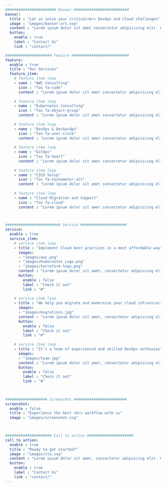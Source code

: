 ```yaml
---
####################### Banner #########################
banner:
  title : "Let us solve your critical<br> DevOps and Cloud challenges"
  image : "images/banner-art.svg"
  content : "Lorem ipsum dolor sit amet consectetur adipisicing elit. Quam nihil enim maxime corporis cumque <br> totam aliquid nam sint inventore optio modi neque laborum officiis necessitatibus"
  button:
    enable : true
    label : "Contact Us"
    link : "contact/"

##################### Feature ##########################
feature:
  enable : true
  title : "Our Services"
  feature_item:
    # feature item loop
    - name : "AWS Consulting"
      icon : "fas fa-code"
      content : "Lorem ipsum dolor sit amet consectetur adipisicing elit quam nihil"
      
    # feature item loop
    - name : "Kubernetes Consulting"
      icon : "fas fa-object-group"
      content : "Lorem ipsum dolor sit amet consectetur adipisicing elit quam nihil"
      
    # feature item loop
    - name : "DevOps & DevSecOps"
      icon : "fas fa-user-clock"
      content : "Lorem ipsum dolor sit amet consectetur adipisicing elit quam nihil"
      
    # feature item loop
    - name : "GitOps"
      icon : "fas fa-heart"
      content : "Lorem ipsum dolor sit amet consectetur adipisicing elit quam nihil"
      
    # feature item loop
    - name : "CICD Setup"
      icon : "fas fa-tachometer-alt"
      content : "Lorem ipsum dolor sit amet consectetur adipisicing elit quam nihil"
      
    # feature item loop
    - name : "Cloud Migration and Support"
      icon : "fas fa-cloud"
      content : "Lorem ipsum dolor sit amet consectetur adipisicing elit quam nihil"
      


######################### Service #####################
service:
  enable : true
  service_item:
    # service item loop
    - title : "Implement Cloud best practices in a most affordable way"
      images:
      - "images/aws.png"
      - "images/Kubernetes_Logo.png"
      - "images/terraform-logo.png"
      content : "Lorem ipsum dolor sit amet, consectetur adipiscing elit. Consequat tristique eget amet, tempus eu at consecttur. Leo facilisi nunc viverra tellus. Ac laoreet sit vel consquat. consectetur adipiscing elit. Consequat tristique eget amet, tempus eu at consecttur. Leo facilisi nunc viverra tellus. Ac laoreet sit vel consquat."
      button:
        enable : false
        label : "Check it out"
        link : "#"
        
    # service item loop
    - title : "We help you migrate and modernise your cloud infrastructure"
      images:
      - "images/migrations.jpg"
      content : "Lorem ipsum dolor sit amet, consectetur adipiscing elit. Consequat tristique eget amet, tempus eu at consecttur. Leo facilisi nunc viverra tellus. Ac laoreet sit vel consquat. consectetur adipiscing elit. Consequat tristique eget amet, tempus eu at consecttur. Leo facilisi nunc viverra tellus. Ac laoreet sit vel consquat."
      button:
        enable : false
        label : "Check it out"
        link : "#"
        
    # service item loop
    - title : "It’s a team of experienced and skilled DevOps enthusiasts"
      images:
      - "images/team.jpg"
      content : "Lorem ipsum dolor sit amet, consectetur adipiscing elit. Consequat tristique eget amet, tempus eu at consecttur. Leo facilisi nunc viverra tellus. Ac laoreet sit vel consquat. consectetur adipiscing elit. Consequat tristique eget amet, tempus eu at consecttur. Leo facilisi nunc viverra tellus. Ac laoreet sit vel consquat."
      button:
        enable : false
        label : "Check it out"
        link : "#"
        

        
################### Screenshot ########################
screenshot:
  enable : false
  title : "Experience the best <br> workflow with us"
  image : "images/screenshot.svg"

  

##################### Call to action #####################
call_to_action:
  enable : true
  title : "Ready to get started?"
  image : "images/cta.svg"
  content : "Lorem ipsum dolor sit amet, consectetur adipiscing elit. Consequat tristique eget amet, tempus eu at consecttur."
  button:
    enable : true
    label : "Contact Us"
    link : "contact/"
---
```

